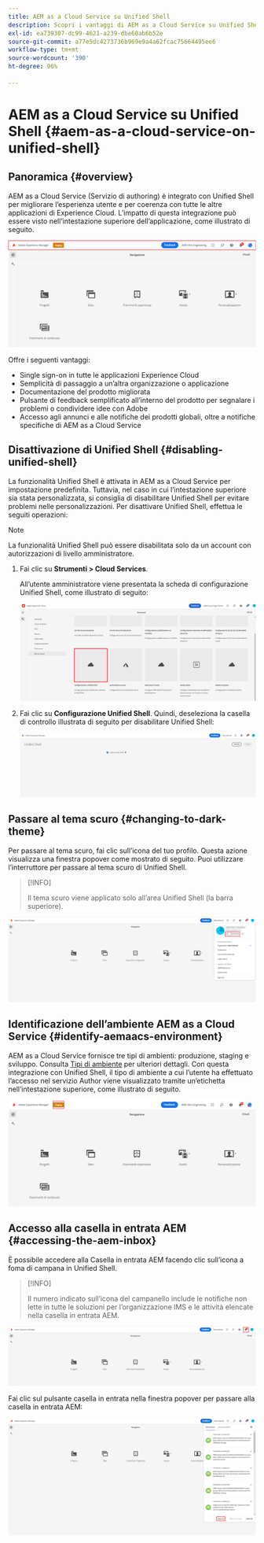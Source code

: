 ```yaml
---
title: AEM as a Cloud Service su Unified Shell
description: Scopri i vantaggi di AEM as a Cloud Service su Unified Shell
exl-id: ea739307-dc99-4621-a239-dbe60ab6b52e
source-git-commit: a77e5dc4273736b969e9a4a62fcac75664495ee6
workflow-type: tm+mt
source-wordcount: '390'
ht-degree: 96%

---
```


# AEM as a Cloud Service su Unified Shell {#aem-as-a-cloud-service-on-unified-shell}

## Panoramica {#overview}

AEM as a Cloud Service (Servizio di authoring) è integrato con Unified Shell per migliorare l’esperienza utente e per coerenza con tutte le altre applicazioni di Experience Cloud. L’impatto di questa integrazione può essere visto nell’intestazione superiore dell’applicazione, come illustrato di seguito.

![immagine](/help/overview/assets/unifiedshell_header.png)

Offre i seguenti vantaggi:

* Single sign-on in tutte le applicazioni Experience Cloud
* Semplicità di passaggio a un’altra organizzazione o applicazione
* Documentazione del prodotto migliorata
* Pulsante di feedback semplificato all’interno del prodotto per segnalare i problemi o condividere idee con Adobe
* Accesso agli annunci e alle notifiche dei prodotti globali, oltre a notifiche specifiche di AEM as a Cloud Service

## Disattivazione di Unified Shell {#disabling-unified-shell}

La funzionalità Unified Shell è attivata in AEM as a Cloud Service per impostazione predefinita. Tuttavia, nel caso in cui l’intestazione superiore sia stata personalizzata, si consiglia di disabilitare Unified Shell per evitare problemi nelle personalizzazioni. Per disattivare Unified Shell, effettua le seguiti operazioni:

>[!NOTE]
>La funzionalità Unified Shell può essere disabilitata solo da un account con autorizzazioni di livello amministratore.

1. Fai clic su **Strumenti > Cloud Services**.

   All’utente amministratore viene presentata la scheda di configurazione Unified Shell, come illustrato di seguito:

   ![immagine](/help/overview/assets/unifiedshell2.png)

1. Fai clic su **Configurazione Unified Shell**. Quindi, deseleziona la casella di controllo illustrata di seguito per disabilitare Unified Shell:

   ![immagine](/help/overview/assets/unifiedshell3.png)

## Passare al tema scuro {#changing-to-dark-theme}

Per passare al tema scuro, fai clic sull’icona del tuo profilo. Questa azione visualizza una finestra popover come mostrato di seguito. Puoi utilizzare l’interruttore per passare al tema scuro di Unified Shell.

>[!INFO]
>
>Il tema scuro viene applicato solo all’area Unified Shell (la barra superiore).

![immagine](/help/overview/assets/unifiedshell4.png)

## Identificazione dell’ambiente AEM as a Cloud Service {#identify-aemaacs-environment}

AEM as a Cloud Service fornisce tre tipi di ambienti: produzione, staging e sviluppo. Consulta [Tipi di ambiente](https://experienceleague.adobe.com/docs/experience-manager-cloud-service/content/implementing/using-cloud-manager/manage-environments.html) per ulteriori dettagli. Con questa integrazione con Unified Shell, il tipo di ambiente a cui l’utente ha effettuato l’accesso nel servizio Author viene visualizzato tramite un’etichetta nell’intestazione superiore, come illustrato di seguito.

![immagine](/help/overview/assets/unifiedshell_header_label.png)

## Accesso alla casella in entrata AEM {#accessing-the-aem-inbox}

È possibile accedere alla Casella in entrata AEM facendo clic sull’icona a foma di campana in Unified Shell.

>[!INFO]
>
> Il numero indicato sull’icona del campanello include le notifiche non lette in tutte le soluzioni per l’organizzazione IMS e le attività elencate nella casella in entrata AEM.

![immagine](/help/overview/assets/unifiedshell5.png)

Fai clic sul pulsante casella in entrata nella finestra popover per passare alla casella in entrata AEM:

![immagine](/help/overview/assets/unifiedshell6.png)
